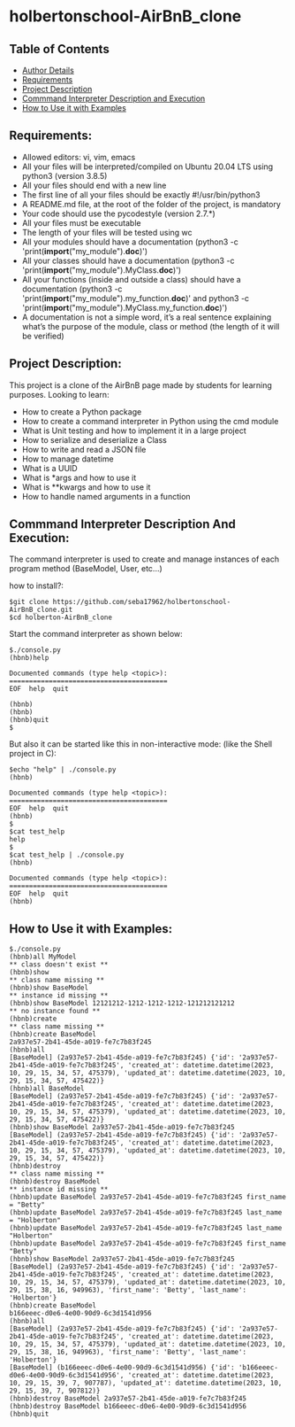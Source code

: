 # holbertonschool-AirBnB_clone
## Table of Contents
- [Author Details](https://github.com/seba17962/holbertonschool-AirBnB_clone/blob/main/AUTHORS)
- [Requirements](#requirements)
- [Project Description](#project-description)
- [Commmand Interpreter Description and Execution](#commmand-interpreter-description-and-execution)
- [How to Use it with Examples](#how-to-use-it-with-examples)

##  Requirements:
*   Allowed editors: vi, vim, emacs
*   All your files will be interpreted/compiled on Ubuntu 20.04 LTS using python3 (version 3.8.5)
*   All your files should end with a new line
*   The first line of all your files should be exactly #!/usr/bin/python3
*   A README.md file, at the root of the folder of the project, is mandatory
*   Your code should use the pycodestyle (version 2.7.*)
*   All your files must be executable
*   The length of your files will be tested using wc
*   All your modules should have a documentation (python3 -c 'print(__import__("my_module").__doc__)')
*   All your classes should have a documentation (python3 -c 'print(__import__("my_module").MyClass.__doc__)')
*   All your functions (inside and outside a class) should have a documentation (python3 -c 'print(__import__("my_module").my_function.__doc__)' and python3 -c 'print(__import__("my_module").MyClass.my_function.__doc__)')
*   A documentation is not a simple word, it’s a real sentence explaining what’s the purpose of the module, class or method (the length of it will be verified)

## Project Description:
This project is a clone of the AirBnB page made by students for learning purposes.
Looking to learn:
*   How to create a Python package
*   How to create a command interpreter in Python using the cmd module
*   What is Unit testing and how to implement it in a large project
*   How to serialize and deserialize a Class
*   How to write and read a JSON file
*   How to manage datetime
*   What is a UUID
*   What is *args and how to use it
*   What is **kwargs and how to use it
*   How to handle named arguments in a function

## Commmand Interpreter Description And Execution:

The command interpreter is used to create and manage instances of each program method (BaseModel, User, etc...)

how to install?:
```
$git clone https://github.com/seba17962/holbertonschool-AirBnB_clone.git
$cd holberton-AirBnB_clone
```

Start the command interpreter as shown below:
```
$./console.py
(hbnb)help

Documented commands (type help <topic>):
========================================
EOF  help  quit

(hbnb)
(hbnb)
(hbnb)quit
$
```
But also it can be started like this in non-interactive mode: (like the Shell project in C):
```
$echo "help" | ./console.py
(hbnb)

Documented commands (type help <topic>):
========================================
EOF  help  quit
(hbnb)
$
$cat test_help
help
$
$cat test_help | ./console.py
(hbnb)

Documented commands (type help <topic>):
========================================
EOF  help  quit
(hbnb)
```

## How to Use it with Examples:
```
$./console.py
(hbnb)all MyModel
** class doesn't exist **
(hbnb)show
** class name missing **
(hbnb)show BaseModel
** instance id missing **
(hbnb)show BaseModel 12121212-1212-1212-1212-121212121212
** no instance found **
(hbnb)create
** class name missing **
(hbnb)create BaseModel
2a937e57-2b41-45de-a019-fe7c7b83f245
(hbnb)all
[BaseModel] (2a937e57-2b41-45de-a019-fe7c7b83f245) {'id': '2a937e57-2b41-45de-a019-fe7c7b83f245', 'created_at': datetime.datetime(2023, 10, 29, 15, 34, 57, 475379), 'updated_at': datetime.datetime(2023, 10, 29, 15, 34, 57, 475422)}
(hbnb)all BaseModel
[BaseModel] (2a937e57-2b41-45de-a019-fe7c7b83f245) {'id': '2a937e57-2b41-45de-a019-fe7c7b83f245', 'created_at': datetime.datetime(2023, 10, 29, 15, 34, 57, 475379), 'updated_at': datetime.datetime(2023, 10, 29, 15, 34, 57, 475422)}
(hbnb)show BaseModel 2a937e57-2b41-45de-a019-fe7c7b83f245
[BaseModel] (2a937e57-2b41-45de-a019-fe7c7b83f245) {'id': '2a937e57-2b41-45de-a019-fe7c7b83f245', 'created_at': datetime.datetime(2023, 10, 29, 15, 34, 57, 475379), 'updated_at': datetime.datetime(2023, 10, 29, 15, 34, 57, 475422)}
(hbnb)destroy
** class name missing **
(hbnb)destroy BaseModel
** instance id missing **
(hbnb)update BaseModel 2a937e57-2b41-45de-a019-fe7c7b83f245 first_name = "Betty"
(hbnb)update BaseModel 2a937e57-2b41-45de-a019-fe7c7b83f245 last_name = "Holberton"
(hbnb)update BaseModel 2a937e57-2b41-45de-a019-fe7c7b83f245 last_name "Holberton"
(hbnb)update BaseModel 2a937e57-2b41-45de-a019-fe7c7b83f245 first_name "Betty"
(hbnb)show BaseModel 2a937e57-2b41-45de-a019-fe7c7b83f245
[BaseModel] (2a937e57-2b41-45de-a019-fe7c7b83f245) {'id': '2a937e57-2b41-45de-a019-fe7c7b83f245', 'created_at': datetime.datetime(2023, 10, 29, 15, 34, 57, 475379), 'updated_at': datetime.datetime(2023, 10, 29, 15, 38, 16, 949963), 'first_name': 'Betty', 'last_name': 'Holberton'}
(hbnb)create BaseModel
b166eeec-d0e6-4e00-90d9-6c3d1541d956
(hbnb)all
[BaseModel] (2a937e57-2b41-45de-a019-fe7c7b83f245) {'id': '2a937e57-2b41-45de-a019-fe7c7b83f245', 'created_at': datetime.datetime(2023, 10, 29, 15, 34, 57, 475379), 'updated_at': datetime.datetime(2023, 10, 29, 15, 38, 16, 949963), 'first_name': 'Betty', 'last_name': 'Holberton'}
[BaseModel] (b166eeec-d0e6-4e00-90d9-6c3d1541d956) {'id': 'b166eeec-d0e6-4e00-90d9-6c3d1541d956', 'created_at': datetime.datetime(2023, 10, 29, 15, 39, 7, 907787), 'updated_at': datetime.datetime(2023, 10, 29, 15, 39, 7, 907812)}
(hbnb)destroy BaseModel 2a937e57-2b41-45de-a019-fe7c7b83f245
(hbnb)destroy BaseModel b166eeec-d0e6-4e00-90d9-6c3d1541d956
(hbnb)quit
```
